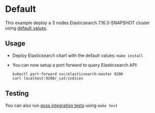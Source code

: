 # Default

This example deploy a 3 nodes Elasticsearch 7.16.3-SNAPSHOT cluster using
[default values][].


## Usage

* Deploy Elasticsearch chart with the default values: `make install`

* You can now setup a port forward to query Elasticsearch API:

  ```
  kubectl port-forward svc/elasticsearch-master 9200
  curl localhost:9200/_cat/indices
  ```


## Testing

You can also run [goss integration tests][] using `make test`


[goss integration tests]: https://github.com/elastic/helm-charts/tree/7.16/elasticsearch/examples/default/test/goss.yaml
[default values]: https://github.com/elastic/helm-charts/tree/7.16/elasticsearch/values.yaml
